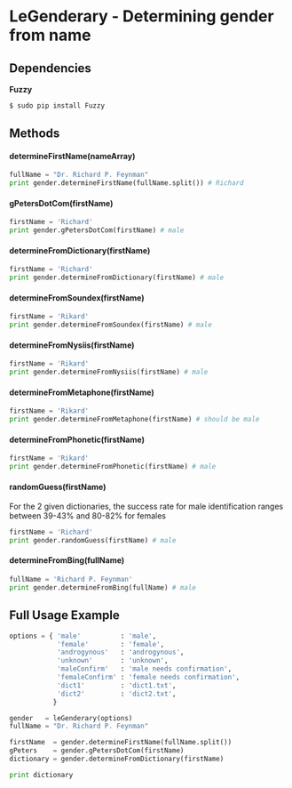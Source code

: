 # LeGenderary - Determining gender from name

## Dependencies

**Fuzzy**

```sh
$ sudo pip install Fuzzy
```

## Methods

#### determineFirstName(nameArray)

```python
fullName = "Dr. Richard P. Feynman"
print gender.determineFirstName(fullName.split()) # Richard
```

#### gPetersDotCom(firstName)

```python
firstName = 'Richard'
print gender.gPetersDotCom(firstName) # male
```

#### determineFromDictionary(firstName)

```python
firstName = 'Richard'
print gender.determineFromDictionary(firstName) # male
```

#### determineFromSoundex(firstName)

```python
firstName = 'Rikard'
print gender.determineFromSoundex(firstName) # male
```

#### determineFromNysiis(firstName)

```python
firstName = 'Rikard'
print gender.determineFromNysiis(firstName) # male
```

#### determineFromMetaphone(firstName)

```python
firstName = 'Rikard'
print gender.determineFromMetaphone(firstName) # should be male
```

#### determineFromPhonetic(firstName)

```python
firstName = 'Rikard'
print gender.determineFromPhonetic(firstName) # male
```

#### randomGuess(firstName)

For the 2 given dictionaries, the success rate for male identification ranges between 39-43% and 80-82% for females

```python
firstName = 'Richard'
print gender.randomGuess(firstName) # male
```

#### determineFromBing(fullName)

```python
fullName = 'Richard P. Feynman'
print gender.determineFromBing(fullName) # male
```


## Full Usage Example

```python
options = { 'male'          : 'male',
            'female'        : 'female',
            'androgynous'   : 'androgynous',
            'unknown'       : 'unknown',
            'maleConfirm'   : 'male needs confirmation',
            'femaleConfirm' : 'female needs confirmation',
            'dict1'         : 'dict1.txt',
            'dict2'         : 'dict2.txt',
           }

gender   = leGenderary(options)
fullName = "Dr. Richard P. Feynman"

firstName  = gender.determineFirstName(fullName.split())
gPeters    = gender.gPetersDotCom(firstName)
dictionary = gender.determineFromDictionary(firstName)

print dictionary
```
